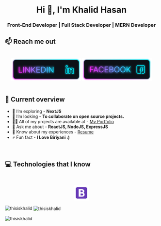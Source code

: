 <h1 align="center">Hi 👋, I'm Khalid Hasan</h1>
<h3 align="center">Front-End Developer | Full Stack Developer | MERN Developer</h3>


## :mailbox: Reach me out

<br />

<div align="center">
<a href="https://www.linkedin.com/in/khalidhasan97" target="_blank"><img height="75" src="https://github.com/ThisIsKhalid/ThisIsKhalid/blob/main/Images/Linkedin.png"></a>
<a href="https://web.facebook.com/khalid.hasan9753" target="_blank"><img height="75" src="https://github.com/ThisIsKhalid/ThisIsKhalid/blob/main/Images/Facebook.png"></a>
</div>

<br />

## :eyes: Current overview

* 🌱 I’m exploring - **NextJS**
* 👯 I’m looking - **To collaborate on open source projects.**
* 👨‍💻 All of my projects are available at - [My Portfolio](https://khalid-hasan-portfolio.web.app/)
* 💬 Ask me about - **ReactJS, NodeJS, ExpressJS**
* 📄 Know about my experiences - [Resume](https://drive.google.com/file/d/1f4YcIa88Fk-zxiZVuhYTzIdhF1EuexVr/view?usp=share_link)
* ⚡ Fun fact - **I Love Biriyani :)**

<br />

## :computer: Technologies that I know

<br>

<p align="center">
<img width="50px" src="https://github.com/ThisIsKhalid/ThisIsKhalid/blob/main/Images/icons/bootstrap.png"/>
</p>

<p><img align="left" src="https://github-readme-stats.vercel.app/api/top-langs?username=thisiskhalid&show_icons=true&locale=en&layout=compact" alt="thisiskhalid" /></p>

<p>&nbsp;<img align="center" src="https://github-readme-stats.vercel.app/api?username=thisiskhalid&show_icons=true&locale=en" alt="thisiskhalid" /></p>

<p><img align="center" src="https://github-readme-streak-stats.herokuapp.com/?user=thisiskhalid&" alt="thisiskhalid" /></p>
